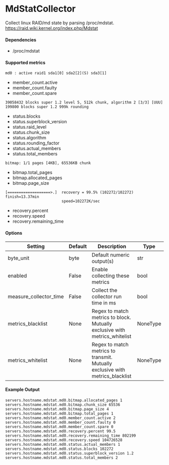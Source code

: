 <!--This file was generated from the python source
Please edit the source to make changes
-->
MdStatCollector
=====

Collect linux RAID/md state by parsing /proc/mdstat.
<https://raid.wiki.kernel.org/index.php/Mdstat>

#### Dependencies

- /proc/mdstat

#### Supported metrics

```
md0 : active raid1 sda1[0] sda2[2](S) sda3[1]
```
- member_count.active
- member_count.faulty
- member_count.spare

```
39058432 blocks super 1.2 level 5, 512k chunk, algorithm 2 [3/3] [UUU]
199800 blocks super 1.2 999k rounding
```
- status.blocks
- status.superblock_version
- status.raid_level
- status.chunk_size
- status.algorithm
- status.rounding_factor
- status.actual_members
- status.total_members

```
bitmap: 1/1 pages [4KB], 65536KB chunk
```
- bitmap.total_pages
- bitmap.allocated_pages
- bitmap.page_size

```
[===================>.]  recovery = 99.5% (102272/102272) finish=13.37min
                         speed=102272K/sec
```
- recovery.percent
- recovery.speed
- recovery.remaining_time

#### Options

Setting | Default | Description | Type
--------|---------|-------------|-----
byte_unit | byte | Default numeric output(s) | str
enabled | False | Enable collecting these metrics | bool
measure_collector_time | False | Collect the collector run time in ms | bool
metrics_blacklist | None | Regex to match metrics to block. Mutually exclusive with metrics_whitelist | NoneType
metrics_whitelist | None | Regex to match metrics to transmit. Mutually exclusive with metrics_blacklist | NoneType

#### Example Output

```
servers.hostname.mdstat.md0.bitmap.allocated_pages 1
servers.hostname.mdstat.md0.bitmap.chunk_size 65536
servers.hostname.mdstat.md0.bitmap.page_size 4
servers.hostname.mdstat.md0.bitmap.total_pages 1
servers.hostname.mdstat.md0.member_count.active 2
servers.hostname.mdstat.md0.member_count.faulty 0
servers.hostname.mdstat.md0.member_count.spare 0
servers.hostname.mdstat.md0.recovery.percent 99.5
servers.hostname.mdstat.md0.recovery.remaining_time 802199
servers.hostname.mdstat.md0.recovery.speed 104726528
servers.hostname.mdstat.md0.status.actual_members 1
servers.hostname.mdstat.md0.status.blocks 102272
servers.hostname.mdstat.md0.status.superblock_version 1.2
servers.hostname.mdstat.md0.status.total_members 2
```
